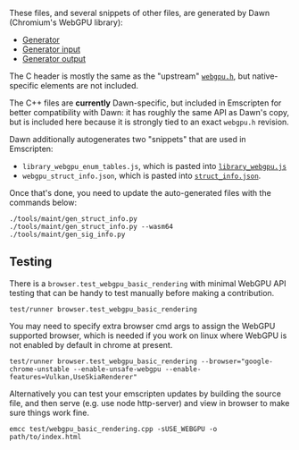 These files, and several snippets of other files, are generated by Dawn
(Chromium's WebGPU library):
- [Generator](https://source.chromium.org/chromium/chromium/src/+/main:third_party/dawn/generator/)
- [Generator input](https://source.chromium.org/chromium/chromium/src/+/main:third_party/dawn/dawn.json)
- [Generator output](https://source.chromium.org/chromium/chromium/src/+/main:out/Debug/gen/third_party/dawn/emscripten-bits/)

The C header is mostly the same as the "upstream"
[`webgpu.h`](https://github.com/webgpu-native/webgpu-headers/blob/main/webgpu.h),
but native-specific elements are not included.

The C++ files are **currently** Dawn-specific, but included in Emscripten for
better compatibility with Dawn: it has roughly the same API as Dawn's copy, but
is included here because it is strongly tied to an exact `webgpu.h` revision.

Dawn additionally autogenerates two "snippets" that are used in Emscripten:
- `library_webgpu_enum_tables.js`, which is pasted into [`library_webgpu.js`](../../../src/library_webgpu.js)
- `webgpu_struct_info.json`, which is pasted into [`struct_info.json`](../../../src/struct_info.json).

Once that's done, you need to update the auto-generated files with the commands below:

```
./tools/maint/gen_struct_info.py
./tools/maint/gen_struct_info.py --wasm64
./tools/maint/gen_sig_info.py
```

## Testing

There is a `browser.test_webgpu_basic_rendering` with minimal WebGPU API testing that can be handy to test manually before making a contribution.

```
test/runner browser.test_webgpu_basic_rendering
```

You may need to specify extra browser cmd args to assign the WebGPU supported browser, which is needed if you work on linux where WebGPU is not enabled by default in chrome at present.

```
test/runner browser.test_webgpu_basic_rendering --browser="google-chrome-unstable --enable-unsafe-webgpu --enable-features=Vulkan,UseSkiaRenderer"
```

Alternatively you can test your emscripten updates by building the source file, and then serve (e.g. use node http-server) and view in browser to make sure things work fine.

```
emcc test/webgpu_basic_rendering.cpp -sUSE_WEBGPU -o path/to/index.html
```
